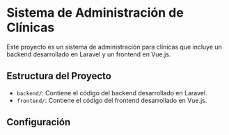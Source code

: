 # Sistema de Administración de Clínicas

Este proyecto es un sistema de administración para clínicas que incluye un backend desarrollado en Laravel y un frontend en Vue.js.

## Estructura del Proyecto

- `backend/`: Contiene el código del backend desarrollado en Laravel.
- `frontend/`: Contiene el código del frontend desarrollado en Vue.js.

## Configuración





